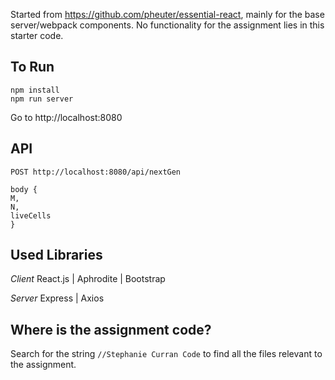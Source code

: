 Started from https://github.com/pheuter/essential-react, mainly for the base server/webpack components. No functionality for the assignment lies in this starter code.

## To Run
```
npm install
npm run server
```
Go to http://localhost:8080

## API

```
POST http://localhost:8080/api/nextGen

body {
M,
N, 
liveCells
}
```

## Used Libraries

*Client* React.js | Aphrodite | Bootstrap

*Server* Express | Axios

## Where is the assignment code?

Search for the string `//Stephanie Curran Code` to find all the files relevant to the assignment.

